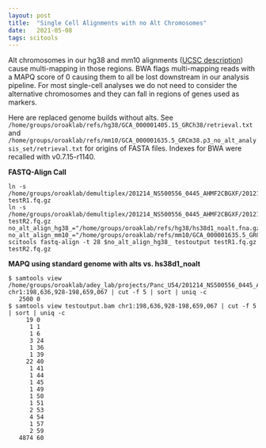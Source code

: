 ```yaml
---
layout: post
title:  "Single Cell Alignments with no Alt Chromosomes"
date:   2021-05-08
tags: scitools
---
```


Alt chromosomes in our hg38 and mm10 alignments ([UCSC description](https://genome.ucsc.edu/FAQ/FAQdownloads.html#downloadAlt)) cause multi-mapping in those regions. BWA flags multi-mapping reads with a MAPQ score of 0 causing them to all be lost downstream in our analysis pipeline. For most single-cell analyses we do not need to consider the alternative chromosomes and they can fall in regions of genes used as markers.

Here are replaced genome builds without alts. See `/home/groups/oroaklab/refs/hg38/GCA_000001405.15_GRCh38/retrieval.txt` and `/home/groups/oroaklab/refs/mm10/GCA_000001635.5_GRCm38.p3_no_alt_analysis_set/retrieval.txt` for origins of FASTA files. Indexes for BWA were recalled with v0.7.15-r1140.

**FASTQ-Align Call**
```
ln -s /home/groups/oroaklab/demultiplex/201214_NS500556_0445_AHMF2CBGXF/201214_NS500556_0445_AHMF2CBGXF.1.fq.gz testR1.fq.gz
ln -s /home/groups/oroaklab/demultiplex/201214_NS500556_0445_AHMF2CBGXF/201214_NS500556_0445_AHMF2CBGXF.2.fq.gz testR2.fq.gz 
no_alt_align_hg38_="/home/groups/oroaklab/refs/hg38/hs38d1_noalt.fna.gz"
no_alt_align_mm10_="/home/groups/oroaklab/refs/mm10/GCA_000001635.5_GRCm38.p3_noalt.fna.gz"
scitools fastq-align -t 28 $no_alt_align_hg38_ testoutput testR1.fq.gz testR2.fq.gz
```

**MAPQ using standard genome with alts vs. hs38d1_noalt**
```
$ samtools view /home/groups/oroaklab/adey_lab/projects/Panc_U54/201214_NS500556_0445_AHMF2CBGXF/201214_NS500556_0445_AHMF2CBGXF.bam chr1:198,636,928-198,659,067 | cut -f 5 | sort | uniq -c
   2500 0
$ samtools view testoutput.bam chr1:198,636,928-198,659,067 | cut -f 5 | sort | uniq -c
     19 0
      1 1
      1 6
      3 24
      1 36
      1 39
     22 40
      1 41
      1 44
      1 45
      1 49
      1 50
      1 51
      2 53
      4 54
      1 57
      2 59
   4874 60
```